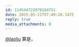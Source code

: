 ```yaml
---
id: 114544722978184751
date: 2025-05-21T07:49:26.147Z
reply: true
media_attachments: 0
---
```


[@laoliu](https://l22.org/@laoliu) 算是，

